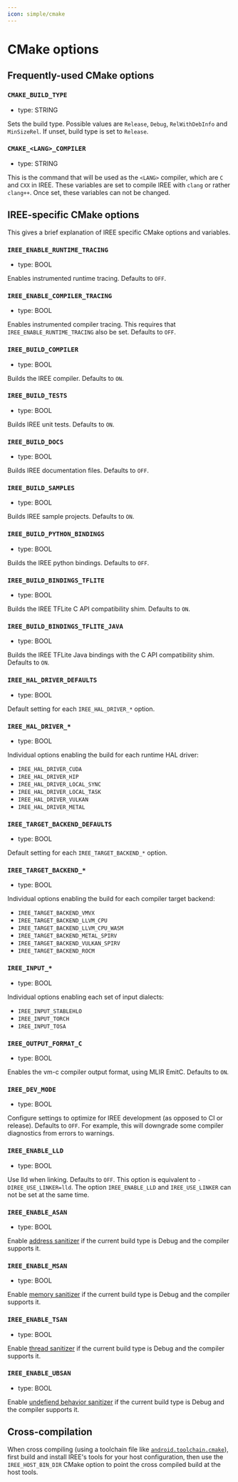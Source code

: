```yaml
---
icon: simple/cmake
---
```


# CMake options

## Frequently-used CMake options

### `CMAKE_BUILD_TYPE`

* type: STRING

Sets the build type. Possible values are `Release`, `Debug`,
`RelWithDebInfo` and `MinSizeRel`. If unset, build type is set to `Release`.

### `CMAKE_<LANG>_COMPILER`

* type: STRING

This is the command that will be used as the `<LANG>` compiler, which are `C`
and `CXX` in IREE. These variables are set to compile IREE with `clang` or
rather `clang++`. Once set, these variables can not be changed.

## IREE-specific CMake options

This gives a brief explanation of IREE specific CMake options and variables.

### `IREE_ENABLE_RUNTIME_TRACING`

* type: BOOL

Enables instrumented runtime tracing. Defaults to `OFF`.

### `IREE_ENABLE_COMPILER_TRACING`

* type: BOOL

Enables instrumented compiler tracing. This requires that
`IREE_ENABLE_RUNTIME_TRACING` also be set. Defaults to `OFF`.

### `IREE_BUILD_COMPILER`

* type: BOOL

Builds the IREE compiler. Defaults to `ON`.

### `IREE_BUILD_TESTS`

* type: BOOL

Builds IREE unit tests. Defaults to `ON`.

### `IREE_BUILD_DOCS`

* type: BOOL

Builds IREE documentation files. Defaults to `OFF`.

### `IREE_BUILD_SAMPLES`

* type: BOOL

Builds IREE sample projects. Defaults to `ON`.

### `IREE_BUILD_PYTHON_BINDINGS`

* type: BOOL

Builds the IREE python bindings. Defaults to `OFF`.

### `IREE_BUILD_BINDINGS_TFLITE`

* type: BOOL

Builds the IREE TFLite C API compatibility shim. Defaults to `ON`.

### `IREE_BUILD_BINDINGS_TFLITE_JAVA`

* type: BOOL

Builds the IREE TFLite Java bindings with the C API compatibility shim.
Defaults to `ON`.

### `IREE_HAL_DRIVER_DEFAULTS`

* type: BOOL

Default setting for each `IREE_HAL_DRIVER_*` option.

### `IREE_HAL_DRIVER_*`

* type: BOOL

Individual options enabling the build for each runtime HAL driver:

* `IREE_HAL_DRIVER_CUDA`
* `IREE_HAL_DRIVER_HIP`
* `IREE_HAL_DRIVER_LOCAL_SYNC`
* `IREE_HAL_DRIVER_LOCAL_TASK`
* `IREE_HAL_DRIVER_VULKAN`
* `IREE_HAL_DRIVER_METAL`

### `IREE_TARGET_BACKEND_DEFAULTS`

* type: BOOL

Default setting for each `IREE_TARGET_BACKEND_*` option.

### `IREE_TARGET_BACKEND_*`

* type: BOOL

Individual options enabling the build for each compiler target backend:

* `IREE_TARGET_BACKEND_VMVX`
* `IREE_TARGET_BACKEND_LLVM_CPU`
* `IREE_TARGET_BACKEND_LLVM_CPU_WASM`
* `IREE_TARGET_BACKEND_METAL_SPIRV`
* `IREE_TARGET_BACKEND_VULKAN_SPIRV`
* `IREE_TARGET_BACKEND_ROCM`

### `IREE_INPUT_*`

* type: BOOL

Individual options enabling each set of input dialects:

* `IREE_INPUT_STABLEHLO`
* `IREE_INPUT_TORCH`
* `IREE_INPUT_TOSA`

### `IREE_OUTPUT_FORMAT_C`

* type: BOOL

Enables the vm-c compiler output format, using MLIR EmitC. Defaults to `ON`.

### `IREE_DEV_MODE`

* type: BOOL

Configure settings to optimize for IREE development (as opposed to CI or
release). Defaults to `OFF`. For example, this will downgrade some compiler
diagnostics from errors to warnings.

### `IREE_ENABLE_LLD`

* type: BOOL

Use lld when linking. Defaults to `OFF`. This option is equivalent to
`-DIREE_USE_LINKER=lld`. The option `IREE_ENABLE_LLD` and `IREE_USE_LINKER` can
not be set at the same time.

### `IREE_ENABLE_ASAN`

* type: BOOL

Enable [address sanitizer](https://clang.llvm.org/docs/AddressSanitizer.html) if
the current build type is Debug and the compiler supports it.

### `IREE_ENABLE_MSAN`

* type: BOOL

Enable [memory sanitizer](https://clang.llvm.org/docs/MemorySanitizer.html) if
the current build type is Debug and the compiler supports it.

### `IREE_ENABLE_TSAN`

* type: BOOL

Enable [thread sanitizer](https://clang.llvm.org/docs/ThreadSanitizer.html) if
the current build type is Debug and the compiler supports it.

### `IREE_ENABLE_UBSAN`

* type: BOOL

Enable [undefiend behavior sanitizer](https://clang.llvm.org/docs/UndefinedBehaviorSanitizer.html)
if the current build type is Debug and the compiler supports it.

## Cross-compilation

When cross compiling (using a toolchain file like
[`android.toolchain.cmake`](https://android.googlesource.com/platform/ndk/+/main/build/cmake/android.toolchain.cmake)),
first build and install IREE's tools for your host configuration, then use the
`IREE_HOST_BIN_DIR` CMake option to point the cross compiled build at the
host tools.
